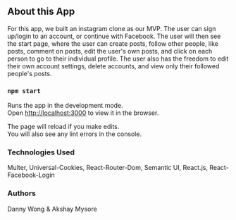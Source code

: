 
## About this App 

For this app, we built an instagram clone as our MVP. The user can sign up/login to an account, or continue with Facebook. The user will then see the start page, where the user can create posts, follow other people, like posts, comment on posts, edit the user's own posts, and click on each person to go to their individual profile. The user also has the freedom to edit their own account settings, delete accounts, and view only their followed people's posts.

### `npm start`

Runs the app in the development mode.<br>
Open [http://localhost:3000](http://localhost:3000) to view it in the browser.

The page will reload if you make edits.<br>
You will also see any lint errors in the console.


### Technologies Used

Multer, Universal-Cookies, React-Router-Dom, Semantic UI, React.js, React-Facebook-Login 


### Authors 

Danny Wong & Akshay Mysore
